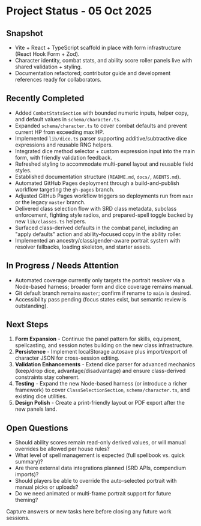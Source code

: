 # Project Status - 05 Oct 2025

## Snapshot

- Vite + React + TypeScript scaffold in place with form infrastructure (React Hook Form + Zod).
- Character identity, combat stats, and ability score roller panels live with shared validation + styling.
- Documentation refactored; contributor guide and development references ready for collaborators.

## Recently Completed

- Added `CombatStatsSection` with bounded numeric inputs, helper copy, and default values in `schema/character.ts`.
- Expanded `schema/character.ts` to cover combat defaults and prevent current HP from exceeding max HP.
- Implemented `lib/dice.ts` parser supporting additive/subtractive dice expressions and reusable RNG helpers.
- Integrated dice method selector + custom expression input into the main form, with friendly validation feedback.
- Refreshed styling to accommodate multi-panel layout and reusable field styles.
- Established documentation structure (`README.md`, `docs/`, `AGENTS.md`).
- Automated GitHub Pages deployment through a build-and-publish workflow targeting the `gh-pages` branch.
- Adjusted GitHub Pages workflow triggers so deployments run from `main` or the legacy `master` branch.
- Delivered class selection flow with SRD class metadata, subclass enforcement, fighting style radios, and prepared-spell toggle backed by new `lib/classes.ts` helpers.
- Surfaced class-derived defaults in the combat panel, including an "apply defaults" action and ability-focused copy in the ability roller.
- Implemented an ancestry/class/gender-aware portrait system with resolver fallbacks, loading skeleton, and starter assets.

## In Progress / Needs Attention

- Automated coverage currently only targets the portrait resolver via a Node-based harness; broader form and dice coverage remains manual.
- Git default branch remains `master`; confirm if rename to `main` is desired.
- Accessibility pass pending (focus states exist, but semantic review is outstanding).

## Next Steps

1. **Form Expansion** - Continue the panel pattern for skills, equipment, spellcasting, and session notes building on the new class infrastructure.
2. **Persistence** - Implement localStorage autosave plus import/export of character JSON for cross-session editing.
3. **Validation Enhancements** - Extend dice parser for advanced mechanics (keep/drop dice, advantage/disadvantage) and ensure class-derived constraints stay coherent.
4. **Testing** - Expand the new Node-based harness (or introduce a richer framework) to cover `ClassSelectionSection`, `schema/character.ts`, and existing dice utilities.
5. **Design Polish** - Create a print-friendly layout or PDF export after the new panels land.

## Open Questions

- Should ability scores remain read-only derived values, or will manual overrides be allowed per house rules?
- What level of spell management is expected (full spellbook vs. quick summary)?
- Are there external data integrations planned (SRD APIs, compendium imports)?
- Should players be able to override the auto-selected portrait with manual picks or uploads?
- Do we need animated or multi-frame portrait support for future theming?

Capture answers or new tasks here before closing any future work sessions.
